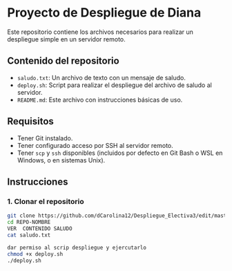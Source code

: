 # Proyecto de Despliegue de Diana

Este repositorio contiene los archivos necesarios para realizar un despliegue simple en un servidor remoto.

## Contenido del repositorio

- `saludo.txt`: Un archivo de texto con un mensaje de saludo.
- `deploy.sh`: Script para realizar el despliegue del archivo de saludo al servidor.
- `README.md`: Este archivo con instrucciones básicas de uso.

## Requisitos

- Tener Git instalado.
- Tener configurado acceso por SSH al servidor remoto.
- Tener `scp` y `ssh` disponibles (incluidos por defecto en Git Bash o WSL en Windows, o en sistemas Unix).

## Instrucciones

### 1. Clonar el repositorio

```bash
git clone https://github.com/dCarolina12/Despliegue_Electiva3/edit/master/README.md
cd REPO-NOMBRE
VER  CONTENIDO SALUDO
cat saludo.txt

dar permiso al scrip despliegue y ejercutarlo
chmod +x deploy.sh
./deploy.sh

